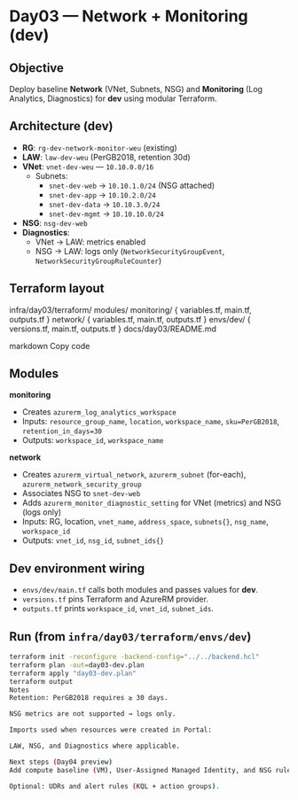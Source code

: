 # Day03 — Network + Monitoring (dev)

## Objective
Deploy baseline **Network** (VNet, Subnets, NSG) and **Monitoring** (Log Analytics, Diagnostics) for **dev** using modular Terraform.

## Architecture (dev)
- **RG**: `rg-dev-network-monitor-weu` (existing)
- **LAW**: `law-dev-weu` (PerGB2018, retention 30d)
- **VNet**: `vnet-dev-weu` — `10.10.0.0/16`
  - Subnets:
    - `snet-dev-web`  → `10.10.1.0/24` (NSG attached)
    - `snet-dev-app`  → `10.10.2.0/24`
    - `snet-dev-data` → `10.10.3.0/24`
    - `snet-dev-mgmt` → `10.10.10.0/24`
- **NSG**: `nsg-dev-web`
- **Diagnostics**:
  - VNet → LAW: metrics enabled
  - NSG → LAW: logs only (`NetworkSecurityGroupEvent`, `NetworkSecurityGroupRuleCounter`)

## Terraform layout
infra/day03/terraform/
modules/
monitoring/ { variables.tf, main.tf, outputs.tf }
network/ { variables.tf, main.tf, outputs.tf }
envs/dev/
{ versions.tf, main.tf, outputs.tf }
docs/day03/README.md

markdown
Copy code

## Modules
**monitoring**
- Creates `azurerm_log_analytics_workspace`
- Inputs: `resource_group_name`, `location`, `workspace_name`, `sku=PerGB2018`, `retention_in_days=30`
- Outputs: `workspace_id`, `workspace_name`

**network**
- Creates `azurerm_virtual_network`, `azurerm_subnet` (for-each), `azurerm_network_security_group`
- Associates NSG to `snet-dev-web`
- Adds `azurerm_monitor_diagnostic_setting` for VNet (metrics) and NSG (logs only)
- Inputs: RG, location, `vnet_name`, `address_space`, `subnets{}`, `nsg_name`, `workspace_id`
- Outputs: `vnet_id`, `nsg_id`, `subnet_ids{}`

## Dev environment wiring
- `envs/dev/main.tf` calls both modules and passes values for **dev**.
- `versions.tf` pins Terraform and AzureRM provider.
- `outputs.tf` prints `workspace_id`, `vnet_id`, `subnet_ids`.

## Run (from `infra/day03/terraform/envs/dev`)
```bash
terraform init -reconfigure -backend-config="../../backend.hcl"
terraform plan -out=day03-dev.plan
terraform apply "day03-dev.plan"
terraform output
Notes
Retention: PerGB2018 requires ≥ 30 days.

NSG metrics are not supported → logs only.

Imports used when resources were created in Portal:

LAW, NSG, and Diagnostics where applicable.

Next steps (Day04 preview)
Add compute baseline (VM), User-Assigned Managed Identity, and NSG rules for SSH/HTTP minimal.

Optional: UDRs and alert rules (KQL + action groups).
